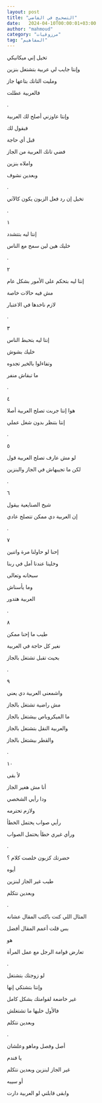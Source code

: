 ```yaml
---
layout: post
title: "التصحيح في الفاضي"
date:   2024-04-10T00:00:01+03:00
author: "mahmoud"
category: "مرزوقيات"
tag: "المفاهيم"
---
```



تخيل إني ميكانيكي

وإنتا جايب لي عربية بتشتغل بنزين

ومليت التانك بتاعها جاز

فالعربية عطلت

.

وإنتا عاوزني أصلح لك العربية

فبقول لك

قبل أي حاجة

فضي تانك العربية من الجاز

واملاه بنزين

وبعدين نشوف

.

تخيل إن رد فعل الزبون يكون كالآتي

.

١

إنتا ليه بتتشدد

خليك هين لين سمح مع الناس

.

٢

إنتا ليه بتحكم على الأمور بشكل عام

مش فيه حالات خاصة

لازم ناخدها في الاعتبار

.

٣

إنتا ليه بتحبط الناس

خليك بشوش

وتفاءلوا بالخير تجدوه

ما تبقاش منفر

.

٤

هوا إنتا جربت تصلح العربية أصلا

إنتا بتنظر بدون شغل عملي

.

٥

لو مش عارف تصلح العربية قول

لكن ما تجيبهاش في الجاز والبنزين

.

٦

شيخ الصنايعية بيقول

إن العربية دي ممكن تتصلح عادي

.

٧

إحنا لو حاولنا مرة واتنين

وخلينا عندنا أمل في ربنا

سبحانه وتعالى

وما يأسناش

العربية هتدور

.

٨

طيب ما إحنا ممكن

نغير كل حاجة في العربية

بحيث تقبل تشتغل بالجاز

.

٩

واشمعنى العربية دي يعني

مش راضية تشتغل بالجاز

ما الميكروباص بيشتغل بالجاز

والعربية النقل بتشتغل بالجاز

والقطر بيشتغل بالجاز

.

١٠

لأ بقى

أنا مش هغير الجاز

ودا رأيي الشخصي

ولازم تحترمه

رأيي صواب يحتمل الخطأ

ورأي غيري خطأ يحتمل الصواب

.

حضرتك كزبون خلصت كلام ؟

أيوه

طيب غير الجاز لبنزين

وبعدين نتكلم

.

المثال اللي كنت باكتب المقال عشانه

بس قلت أعمم المقال أفضل

هو

تعارض قوامة الرجل مع عمل المرأة

.

لو زوجتك بتشتغل

وإنتا بتشتكي إنها

غير خاضعة لقوامتك بشكل كامل

فالأول خليها ما تشتغلش

وبعدين نتكلم

.

أصل وفصل وماهو وعلشان

يا فندم

غير الجاز لبنزين وبعدين نتكلم

أو سيبه

وابقى قابلني لو العربية دارت
